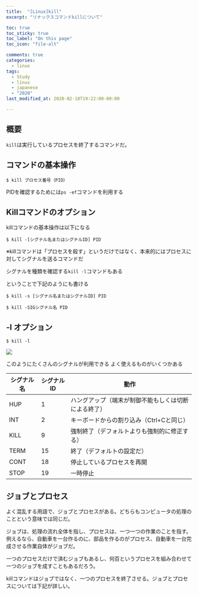 ```yaml
---
title:  "[Linux]kill"
excerpt: "リナックスコマンドkillについて"

toc: true
toc_sticky: true
toc_label: "On this page"
toc_icon: "file-alt"

comments: true
categories:
  - linux
tags:
  - Study
  - linux
  - japanese
  - "2020"
last_modified_at: 2020-02-18T19:22:00-00:00

---
```


## 概要

`kill`は実行しているプロセスを終了するコマンドだ。

## コマンドの基本操作

```
$ kill プロセス番号（PID）
```

PIDを確認するためには`ps -ef`コマンドを利用する

## Killコマンドのオプション

killコマンドの基本操作は以下になる
```
$ kill -[シグナル名またはシグナルID] PID
```

※killコマンドは「プロセスを殺す」というだけではなく、本来的にはプロセスに対してシグナルを送るコマンドだ

シグナルを種類を確認する`kill -l`コマンドもある


ということで下記のようにも書ける
```
$ kill -s [シグナル名またはシグナルID] PID
```

```
$ kill -SIGシグナル名 PID
```

## -l オプション

```
$ kill -l
```
<img src='http://drive.google.com/uc?export=view&id=1QRlNduMslW9s_Z5_UY9t23TPKD9nP-jm' /><br>

このようにたくさんのシグナルが利用できる
よく使えるものがいくつかある

|シグナル名|シグナルID|動作|
|---|---|---|
|HUP|1|ハングアップ（端末が制御不能もしくは切断による終了）|
|INT|2|キーボードからの割り込み（Ctrl+Cと同じ）|
|KILL|9|強制終了（デフォルトよりも強制的に修正する）|
|TERM|15|終了（デフォルトの設定だ）|
|CONT|18|停止しているプロセスを再開|
|STOP|19|一時停止|

## ジョブとプロセス

よく混乱する用語で、ジョブとプロセスがある。どちらもコンピュータの処理のことという意味では同じだ。

ジョブは、処理の流れ全体を指し、プロセスは、一つ一つの作業のことを指す。例えるなら、自動車を一台作るのに、部品を作るのがプロセス、自動車を一台完成させる作業自体がジョブだ。

一つのプロセスだけで済むジョブもあるし、何百というプロセスを組み合わせて一つのジョブを成すこともあるだろう。

killコマンドはジョブではなく、一つのプロセスを終了させる。ジョブとプロセスについては下記が詳しい。


